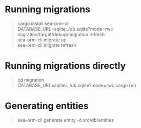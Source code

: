 
# Running migrations
> cargo install sea-orm-cli  
> DATABASE_URL=sqlite:./db.sqlite?mode=rwc migration/target/debug/migration refresh  
> sea-orm-cli migrate up  
> sea-orm-cli migrate refresh  

# Running migrations directly
> cd migration  
> DATABASE_URL=sqlite:../db.sqlite?mode=rwc cargo run  

# Generating entities
> sea-orm-cli generate entity -o src/db/entities  
